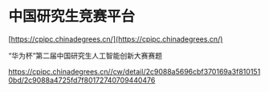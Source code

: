 # 中国研究生竞赛平台









[https://cpipc.chinadegrees.cn/](https://cpipc.chinadegrees.cn/)







“华为杯”第二届中国研究生人工智能创新大赛赛题




https://cpipc.chinadegrees.cn//cw/detail/2c9088a5696cbf370169a3f8101510bd/2c9088a4725fd7f80172740709440476












